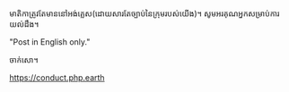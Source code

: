 មាតិកាត្រូវតែមាននៅអង់គ្លេស(ដោយសារតែច្បាប់នៃក្រុមរបស់យើង)។ សូមអរគុណអ្នកសម្រាប់ការយល់ដឹង។

"Post in English only."

ចាក់សោ។

https://conduct.php.earth
